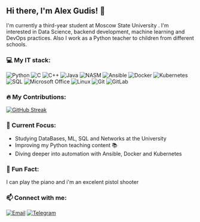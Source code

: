 ## Hi there, I'm Alex Gudis! 👋

I'm currently a third-year student at Moscow State University .
I'm interested in Data Science, backend development, machine learning and DevOps practices.
Also I work as a Python teacher to children from different schools.

### 💻 My IT stack:
![Python](https://img.shields.io/badge/-Python-%233776AB?style=flat-square&logo=python&logoColor=%23ffffff) 
![C](https://img.shields.io/badge/-C-%2300599C?style=flat-square&logo=c&logoColor=%23ffffff)
![C++](https://img.shields.io/badge/-C++-%2300599C?style=flat-square&logo=c%2B%2B&logoColor=%23ffffff)
![Java](https://img.shields.io/badge/-Java-%23E34F26?style=flat-square&logo=java&logoColor=%23ffffff)
![NASM](https://img.shields.io/badge/-Nasm_Assembler-%23005C7A?style=flat-square&logo=assembler&logoColor=%23ffffff)
![Ansible](https://img.shields.io/badge/-Ansible-%23EE0000?style=flat-square&logo=ansible&logoColor=%23ffffff)
![Docker](https://img.shields.io/badge/-Docker-%232496ED?style=flat-square&logo=docker&logoColor=%23ffffff)
![Kubernetes](https://img.shields.io/badge/-Kubernetes-%23266CE5?style=flat-square&logo=kubernetes&logoColor=%23ffffff)
![SQL](https://img.shields.io/badge/-SQL-%234479A1?style=flat-square&logo=postgresql&logoColor=%23ffffff)
![Microsoft Office](https://img.shields.io/badge/-Microsoft_Office-%234f5b93?style=flat-square&logo=microsoftoffice&logoColor=%23ffffff)
![Linux](https://img.shields.io/badge/-Linux-%23FCC624?style=flat-square&logo=linux&logoColor=%23ffffff)
![Git](https://img.shields.io/badge/-Git-%23F05032?style=flat-square&logo=git&logoColor=%23ffffff)
![GitLab](https://img.shields.io/badge/-GitLab-%23FCA121?style=flat-square&logo=gitlab&logoColor=%23ffffff)


### 🔥 My Contributions:
[![GitHub Streak](http://github-readme-streak-stats.herokuapp.com?user=alexgudis&theme=blue&hide_border=true)](https://git.io/streak-stats)



### 🎯 Current Focus:
- Studying DataBases, ML, SQL and Networks at the University
- Improving my Python teaching content 📚
- Diving deeper into automation with Ansible, Docker and Kubernetes

### 🧠 Fun Fact:
I can play the piano and i'm an excelent pistol shooter

### 📫 Connect with me:
[![Email](https://img.shields.io/badge/-Email-%23D14836?style=flat-square&logo=gmail)](mailto:gudis2003@mail.ru)
[![Telegram](https://img.shields.io/badge/-Telegram-%0088cc?style=flat-square&logo=telegram&logoColor=white)](https://t.me/alexgGud)  
